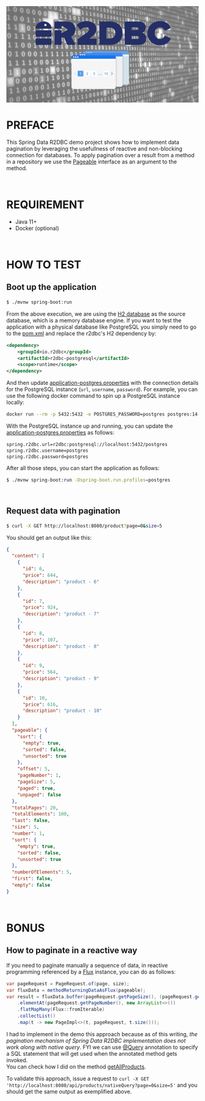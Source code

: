 ![banner](./assets/banner.jpg)
# PREFACE
This Spring Data R2DBC demo project shows how to implement data pagination by leveraging the usefullness of reactive and non-blocking connection for databases. To apply pagination over a result from a method in a repository we use the [Pageable](https://docs.spring.io/spring-data/commons/docs/current/api/org/springframework/data/domain/Pageable.html) interface as an argument to the method.

<br>

# REQUIREMENT
- Java 11+
- Docker (optional)

<br>

# HOW TO TEST
## Boot up the application
```bash
$ ./mvnw spring-boot:run
```
From the above execution, we are using the [H2 database](https://www.h2database.com/html/main.html) as the source database, which is a memory database engine. If you want to test the application with a physical database like PostgreSQL you simply need to go to the [pom.xml](./pom.xml) and replace the r2dbc's H2 dependency by:
```xml
<dependency>
    <groupId>io.r2dbc</groupId>
    <artifactId>r2dbc-postgresql</artifactId>
    <scope>runtime</scope>
</dependency>
```
And then update [application-postgres.properties](./src/main/resources/application-postgres.properties) with the connection details for the PostgreSQL instance (`url`, `username`, `password`). For example, you can use the following docker command to spin up a PostgreSQL instance locally:
```bash
docker run --rm -p 5432:5432 -e POSTGRES_PASSWORD=postgres postgres:14-alpine -d postgres
```
With the PostgreSQL instance up and running, you can update the [application-postgres.properties](./src/main/resources/application-postgres.properties) as follows:
```properties
spring.r2dbc.url=r2dbc:postgresql://localhost:5432/postgres
spring.r2dbc.username=postgres
spring.r2dbc.password=postgres
```

After all those steps, you can start the application as follows:
```bash
$ ./mvnw spring-boot:run -Dspring-boot.run.profiles=postgres
```

<br>

## Request data with pagination
```bash
$ curl -X GET http://localhost:8080/product?page=0&size=5
```
You should get an output like this:
```json
{
  "content": [
    {
      "id": 6,
      "price": 644,
      "description": "product - 6"
    },
    {
      "id": 7,
      "price": 924,
      "description": "product - 7"
    },
    {
      "id": 8,
      "price": 107,
      "description": "product - 8"
    },
    {
      "id": 9,
      "price": 564,
      "description": "product - 9"
    },
    {
      "id": 10,
      "price": 616,
      "description": "product - 10"
    }
  ],
  "pageable": {
    "sort": {
      "empty": true,
      "sorted": false,
      "unsorted": true
    },
    "offset": 5,
    "pageNumber": 1,
    "pageSize": 5,
    "paged": true,
    "unpaged": false
  },
  "totalPages": 20,
  "totalElements": 100,
  "last": false,
  "size": 5,
  "number": 1,
  "sort": {
    "empty": true,
    "sorted": false,
    "unsorted": true
  },
  "numberOfElements": 5,
  "first": false,
  "empty": false
}
```

<br>


# BONUS
## How to paginate in a reactive way
If you need to paginate manually a sequence of data, in reactive programming referenced by a [Flux](https://projectreactor.io/docs/core/release/api/reactor/core/publisher/Flux.html) instance, you can do as follows:
```java
var pageRequest = PageRequest.of(page, size);
var fluxData = methodReturningDataAsFlux(pageable);
var result = fluxData.buffer(pageRequest.getPageSize(), (pageRequest.getPageNumber() + 1))
    .elementAt(pageRequest.getPageNumber(), new ArrayList<>())
    .flatMapMany(Flux::fromIterable)
    .collectList()
    .map(t -> new PageImpl<>(t, pageRequest, t.size()));
```
I had to implement in the demo this approach because as of this writing, _the pagination mechanism of Spring Data R2DBC implementation does not work along with native query_. FYI we can use [@Query](https://docs.spring.io/spring-data/r2dbc/docs/current/api/org/springframework/data/r2dbc/repository/Query.html) annotation to specify a SQL statement that will get used when the annotated method gets invoked. <br>
You can check how I did on the method [getAllProducts](./src/main/java/io/davidarchanjo/service/ProductService.java#L22). 

To validate this approach, issue a request to `curl -X GET 'http://localhost:8080/api/products/nativeQuery?page=0&size=5'` and you should get the same output as exemplified above.